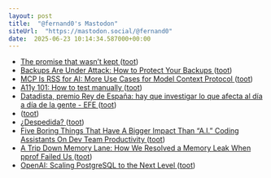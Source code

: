 ```yaml
---
layout: post
title:  "@fernand0's Mastodon"
siteUrl:  "https://mastodon.social/@fernand0"
date:  2025-06-23 10:14:34.587000+00:00
---
```

*  [The promise that wasn’t kept ](https://whitep4nth3r.com/blog/the-promise-that-wasnt-kept) ([toot](https://mastodon.social/@fernand0/114732149937200424))
*  [Backups Are Under Attack: How to Protect Your Backups ](https://thehackernews.com/2025/06/how-to-protect-your-backups-from-ransomware-attacks.htm) ([toot](https://mastodon.social/@fernand0/114732036330623628))
*  [MCP Is RSS for AI: More Use Cases for Model Context Protocol ](https://thenewstack.io/mcp-is-rss-for-ai-more-use-cases-for-model-context-protocol) ([toot](https://mastodon.social/@fernand0/114731807823436660))
*  [A11y 101: How to test manually ](https://tarnoff.info/2025/05/15/a11y-101-how-to-test-manually) ([toot](https://mastodon.social/@fernand0/114730054506715529))
*  [Datadista, premio Rey de España: hay que investigar lo que afecta al día a día de la gente - EFE ](https://efe.com/cultura/2025-06-17/datadista-premio-rey-de-espana-periodismo-ambiental) ([toot](https://mastodon.social/@fernand0/114728268033833044))
*  [ ](https://mastodon.social/users/fernand0/statuses/114728229327839808/activity) ([toot](https://mastodon.social/users/fernand0/statuses/114728229327839808/activity))
*  [¿Despedida? ](https://avecesunafoto.wordpress.com/2025/06/22/despedida) ([toot](https://mastodon.social/@fernand0/114728042736248745))
*  [Five Boring Things That Have A Bigger Impact Than “A.I.” Coding Assistants On Dev Team Productivity ](https://codemanship.wordpress.com/2025/05/21/five-boring-things-that-have-a-bigger-impact-than-a-i-coding-assistants-on-dev-team-productivity) ([toot](https://mastodon.social/@fernand0/114727956348274318))
*  [A Trip Down Memory Lane: How We Resolved a Memory Leak When pprof Failed Us ](https://www.warpstream.com/blog/a-trip-down-memory-lane-how-we-resolved-a-memory-leak-when-pprof-failed-u) ([toot](https://mastodon.social/@fernand0/114727640502500987))
*  [OpenAI: Scaling PostgreSQL to the Next Level  ](https://www.pixelstech.net/article/1747708863-openai%3a-scaling-postgresql-to-the-next-level) ([toot](https://mastodon.social/@fernand0/114727562281855334))

